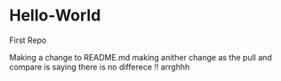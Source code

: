 # Hello-World
First Repo


Making a change to README.md
making anither change as the pull and compare is saying there is no differece !! arrghhh
